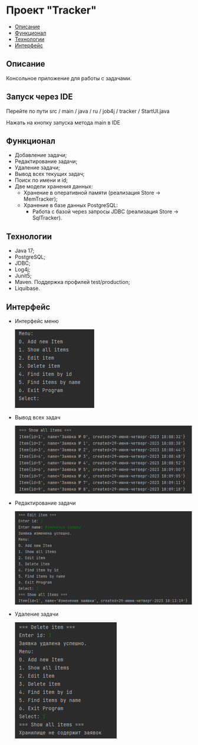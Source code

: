 # Проект "Tracker"

* [Описание](#описание)
* [Функционал](#функционал)
* [Технологии](#технологии)
* [Интерфейс](#интерфейс)

## Описание

Консольное приложение для работы с задачами.

## Запуск через IDE
Перейте по пути src / main / java / ru / job4j / tracker / StartUI.java

Нажать на кнопку запуска метода main в IDE

## Функционал

* Добавление задачи;
* Редактирование задачи;
* Удаление задачи;
* Вывод всех текущих задач;
* Поиск по имени и id;
* Две модели хранения данных:
    - Хранение в оперативной памяти (реализация Store -> MemTracker);
    - Хранение в базе данных PostgreSQL:
        - Работа с базой через запросы JDBC (реализация Store -> SqlTracker).

## Технологии

* Java 17;
* PostgreSQL;
* JDBC;
* Log4j;
* Junit5;
* Maven. Поддержка профилей test/production;
* Liquibase.

## Интерфейс

* Интерфейс меню

  ![Screenshot](screenshots/MENU.png)

* Вывод всех задач

  ![Screenshot](screenshots/ShowAll.png)

* Редактирование задачи

  ![Screenshot](screenshots/Edit.png)

* Удаление задачи

  ![Screenshot](screenshots/Delete.png)